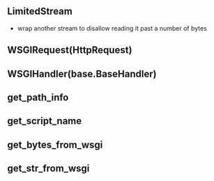 ## LimitedStream
* wrap another stream to disallow reading it past a number of bytes

## WSGIRequest(HttpRequest)
<!-- TODO: continue here-->

## WSGIHandler(base.BaseHandler)

## get_path_info

## get_script_name

## get_bytes_from_wsgi

## get_str_from_wsgi
